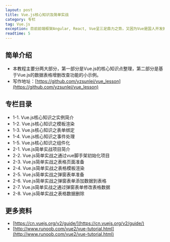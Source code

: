 ```yaml
---
layout: post
title: Vue.js核心知识及简单实战
category: 专栏
tag: Vue.js
exception: 目前前端框架Angular, React, Vue呈三足鼎力之势，又因为Vue是国人开发的框架，因而大受欢迎。我花了一些时间，针对Vue的一些重点知识整理成一份教程，欢迎学习。
readtime: 5
---
```


## 简单介绍
* 本教程主要分两大部分，第一部分是Vue.js的核心知识点整理，第二部分是基于Vue.js的数据表格增删改查功能的小示例。
* 写作地址：[https://github.com/yzsunlei/vue_lesson](https://github.com/yzsunlei/vue_lesson)

## 专栏目录
* 1-1. Vue.js核心知识之实例简介
* 1-2. Vue.js核心知识之模板渲染
* 1-3. Vue.js核心知识之表单绑定
* 1-4. Vue.js核心知识之事件处理
* 1-5. Vue.js核心知识之组件化
* 2-1. Vue.js简单实战项目简介
* 2-2. Vue.js简单实战之通过vue脚手架初始化项目
* 2-3. Vue.js简单实战之表格页面准备
* 2-4. Vue.js简单实战之表格模板渲染
* 2-5. Vue.js简单实战之弹窗表单准备
* 2-6. Vue.js简单实战之弹窗表单添加数据到表格
* 2-7. Vue.js简单实战之通过弹窗表单修改表格数据
* 2-8. Vue.js简单实战之表格数据删除

## 更多资料
* [https://cn.vuejs.org/v2/guide/](https://cn.vuejs.org/v2/guide/)
* [http://www.runoob.com/vue2/vue-tutorial.html](http://www.runoob.com/vue2/vue-tutorial.html)
